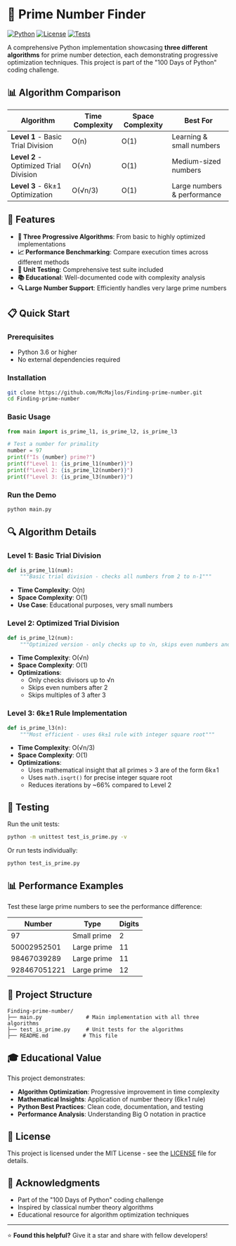 # 🔢 Prime Number Finder

[![Python](https://img.shields.io/badge/Python-3.6+-blue.svg)](https://www.python.org/downloads/)
[![License](https://img.shields.io/badge/License-MIT-green.svg)](LICENSE)
[![Tests](https://img.shields.io/badge/Tests-Passing-brightgreen.svg)](test_is_prime.py)

A comprehensive Python implementation showcasing **three different algorithms** for prime number detection, each demonstrating progressive optimization techniques. This project is part of the "100 Days of Python" coding challenge.

## 📊 Algorithm Comparison

| Algorithm | Time Complexity | Space Complexity | Best For |
|-----------|----------------|------------------|----------|
| **Level 1** - Basic Trial Division | O(n) | O(1) | Learning & small numbers |
| **Level 2** - Optimized Trial Division | O(√n) | O(1) | Medium-sized numbers |
| **Level 3** - 6k±1 Optimization | O(√n/3) | O(1) | Large numbers & performance |

## 🚀 Features

- **🎯 Three Progressive Algorithms**: From basic to highly optimized implementations
- **📈 Performance Benchmarking**: Compare execution times across different methods
- **🧪 Unit Testing**: Comprehensive test suite included
- **📚 Educational**: Well-documented code with complexity analysis
- **🔍 Large Number Support**: Efficiently handles very large prime numbers

## 📋 Quick Start

### Prerequisites
- Python 3.6 or higher
- No external dependencies required

### Installation
```bash
git clone https://github.com/McMajlos/Finding-prime-number.git
cd Finding-prime-number
```

### Basic Usage
```python
from main import is_prime_l1, is_prime_l2, is_prime_l3

# Test a number for primality
number = 97
print(f"Is {number} prime?")
print(f"Level 1: {is_prime_l1(number)}")
print(f"Level 2: {is_prime_l2(number)}")
print(f"Level 3: {is_prime_l3(number)}")
```

### Run the Demo
```bash
python main.py
```

## 🔍 Algorithm Details

### Level 1: Basic Trial Division
```python
def is_prime_l1(num):
    """Basic trial division - checks all numbers from 2 to n-1"""
```
- **Time Complexity**: O(n)
- **Space Complexity**: O(1)
- **Use Case**: Educational purposes, very small numbers

### Level 2: Optimized Trial Division
```python
def is_prime_l2(num):
    """Optimized version - only checks up to √n, skips even numbers and multiples of 3"""
```
- **Time Complexity**: O(√n)
- **Space Complexity**: O(1)
- **Optimizations**: 
  - Only checks divisors up to √n
  - Skips even numbers after 2
  - Skips multiples of 3 after 3

### Level 3: 6k±1 Rule Implementation
```python
def is_prime_l3(n):
    """Most efficient - uses 6k±1 rule with integer square root"""
```
- **Time Complexity**: O(√n/3)
- **Space Complexity**: O(1)
- **Optimizations**:
  - Uses mathematical insight that all primes > 3 are of the form 6k±1
  - Uses `math.isqrt()` for precise integer square root
  - Reduces iterations by ~66% compared to Level 2

## 🧪 Testing

Run the unit tests:
```bash
python -m unittest test_is_prime.py -v
```

Or run tests individually:
```bash
python test_is_prime.py
```

## 📊 Performance Examples

Test these large prime numbers to see the performance difference:

| Number | Type | Digits |
|--------|------|--------|
| 97 | Small prime | 2 |
| 50002952501 | Large prime | 11 |
| 98467039289 | Large prime | 11 |
| 928467051221 | Large prime | 12 |

## 📁 Project Structure

```
Finding-prime-number/
├── main.py              # Main implementation with all three algorithms
├── test_is_prime.py     # Unit tests for the algorithms
├── README.md           # This file
```

## 🎓 Educational Value

This project demonstrates:
- **Algorithm Optimization**: Progressive improvement in time complexity
- **Mathematical Insights**: Application of number theory (6k±1 rule)
- **Python Best Practices**: Clean code, documentation, and testing
- **Performance Analysis**: Understanding Big O notation in practice

## 📜 License

This project is licensed under the MIT License - see the [LICENSE](LICENSE) file for details.

## 🙏 Acknowledgments

- Part of the "100 Days of Python" coding challenge
- Inspired by classical number theory algorithms
- Educational resource for algorithm optimization techniques

---

⭐ **Found this helpful?** Give it a star and share with fellow developers!
